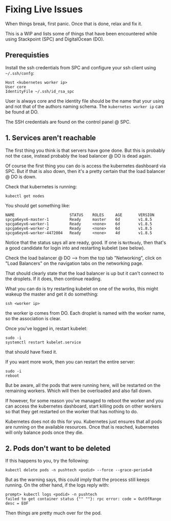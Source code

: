 # Fixing Live Issues

When things break, first panic. Once that is done, relax and fix it.

This is a WIP and lists some of things that have been encountered while
using Stackpoint (SPC) and DigitalOcean (DO).

## Prerequisties

Install the ssh credentials from SPC and configure your ssh
client using ```~/.ssh/confg```:

    Host <kubernetes worker ip>
    User core
    IdentityFile ~/.ssh/id_rsa_spc

User is always core and the identity file should be the name that your
using and not that of the authors naming schema. The ```kubernetes worker ip```
can be found at DO.

The SSH credentials are found on the control panel @ SPC.

## 1. Services aren't reachable

The first thing you think is that servers have gone done. But this is probably
not the case, instead probably the load balancer @ DO is dead again.

Of course the first thing you can do is access the kubernetes dashboard
via SPC. But if that is also down, then it's a pretty certain that the
load balancer @ DO is down.

Check that kubernetes is running:

    kubectl get nodes

You should get something like:

    NAME                        STATUS    ROLES     AGE       VERSION
    spcga6eyx6-master-1         Ready     master    6d        v1.8.5
    spcga6eyx6-worker-1         Ready     <none>    6d        v1.8.5
    spcga6eyx6-worker-2         Ready     <none>    6d        v1.8.5
    spcga6eyx6-worker-4472004   Ready     <none>    4d        v1.8.5

Notice that the status says all are ready, good. If one is ```NotReady```,
then that's a good candidate for login into and restarting kubelet (see
below).

Check the load balancer @ DO --> from the top tab "Networking", click on
"Load Balancers" on the navigation tabs on the networking page.

That should clearly state that the load balancer is up but it can't
connect to the droplets. If it does, then continue reading.

What you can do is try restarting kubelet on one of the works, this might
wakeup the master and get it do something:

    ssh <worker ip>

the worker ip comes from DO. Each droplet is named with the worker name,
so the association is clear.

Once you've logged in, restart kubelet:

    sudo -i
    systemctl restart kubelet.service

that should have fixed it.

If you want more work, then you can restart the entire server:

    sudo -i
    reboot

But be aware, all the pods that were running here, will be restarted on the
remaining workers. Which will then be overloaded and also fall down.

If however, for some reason you've managed to reboot the worker and you can
access the kubernetes dashboard, start killing pods on other workers so that
they get restarted on the worker that has nothing to do.

Kubernetes does not do this for you. Kubernetes just ensures that all pods
are running on the available resources. Once that is reached, kubernetes
will only balance pods once they die.

## 2. Pods don't want to be deleted

If this happens to you, try the following:

    kubectl delete pods -n pushtech <podid> --force --grace-period=0

But as the warning says, this could imply that the process still keeps
running. On the other hand, if the logs reply with:

    prompt> kubectl logs <podid> -n pushtech
    failed to get container status {"" ""}: rpc error: code = OutOfRange desc = EOF

Then things are pretty much over for the pod.
